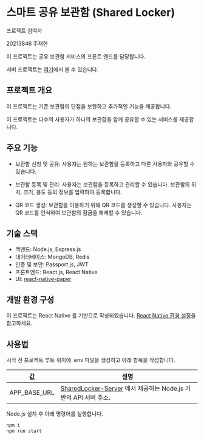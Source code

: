 # 스마트 공유 보관함 (Shared Locker)

프로젝트 참여자

20213846 주재현


이 프로젝트는 공유 보관함 서비스의 프론트 엔드를 담당합니다.

서버 프로젝트는 [여기](https://github.com/deepbluewarn/sharedlocker-server)에서 볼 수 있습니다.

## 프로젝트 개요

이 프로젝트는 기존 보관함의 단점을 보완하고 추가적인 기능을 제공합니다.

이 프로젝트는 다수의 사용자가 하나의 보관함을 함께 공유할 수 있는 서비스를 제공합니다.

## 주요 기능

- 보관함 신청 및 공유: 사용자는 원하는 보관함을 등록하고 다른 사용자와 공유할 수 있습니다.

- 보관함 등록 및 관리: 사용자는 보관함을 등록하고 관리할 수 있습니다. 보관함의 위치, 크기, 용도 등의 정보를 입력하여 등록합니다.

- QR 코드 생성: 보관함을 이용하기 위해 QR 코드를 생성할 수 있습니다. 사용자는 QR 코드를 인식하여 보관함의 잠금을 해제할 수 있습니다. 

## 기술 스택

- 백엔드: Node.js, Express.js
- 데이터베이스: MongoDB, Redis
- 인증 및 보안: Passport.js, JWT
- 프론트엔드: React.js, React Native
- UI: [react-native-paper](https://github.com/callstack/react-native-paper)

## 개발 환경 구성

이 프로젝트는 React Native 를 기반으로 작성되었습니다. [React Native 환경 설정](https://reactnative.dev/docs/environment-setup)을 참고하세요.

## 사용법

시작 전 프로젝트 루트 위치에 .env 파일을 생성하고 아래 항목을 작성합니다.

|값|설명|
|---|---|
|APP_BASE_URL| [SharedLocker-Server](https://github.com/Deepbluewarn/SharedLocker-Server) 에서 제공하는 Node.js 기반의 API 서버 주소.

Node.js 설치 후 아래 명령어를 실행합니다.

```bash
npm i
npm run start
```
